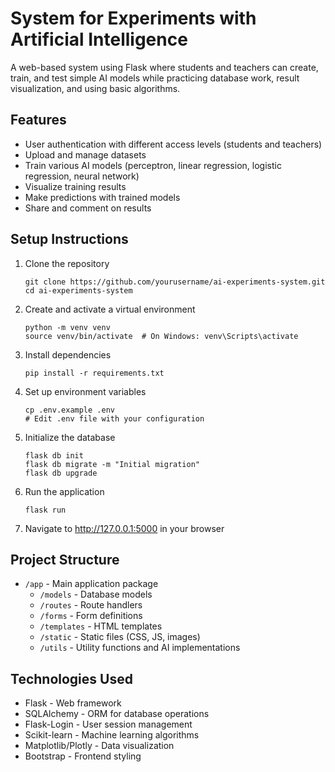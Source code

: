 # System for Experiments with Artificial Intelligence

A web-based system using Flask where students and teachers can create, train, and test simple AI models while practicing database work, result visualization, and using basic algorithms.

## Features

- User authentication with different access levels (students and teachers)
- Upload and manage datasets
- Train various AI models (perceptron, linear regression, logistic regression, neural network)
- Visualize training results 
- Make predictions with trained models
- Share and comment on results

## Setup Instructions

1. Clone the repository
   ```
   git clone https://github.com/yourusername/ai-experiments-system.git
   cd ai-experiments-system
   ```

2. Create and activate a virtual environment
   ```
   python -m venv venv
   source venv/bin/activate  # On Windows: venv\Scripts\activate
   ```

3. Install dependencies
   ```
   pip install -r requirements.txt
   ```

4. Set up environment variables
   ```
   cp .env.example .env
   # Edit .env file with your configuration
   ```

5. Initialize the database
   ```
   flask db init
   flask db migrate -m "Initial migration"
   flask db upgrade
   ```

6. Run the application
   ```
   flask run
   ```

7. Navigate to http://127.0.0.1:5000 in your browser

## Project Structure

- `/app` - Main application package
  - `/models` - Database models
  - `/routes` - Route handlers
  - `/forms` - Form definitions
  - `/templates` - HTML templates
  - `/static` - Static files (CSS, JS, images)
  - `/utils` - Utility functions and AI implementations

## Technologies Used

- Flask - Web framework
- SQLAlchemy - ORM for database operations
- Flask-Login - User session management
- Scikit-learn - Machine learning algorithms
- Matplotlib/Plotly - Data visualization
- Bootstrap - Frontend styling 